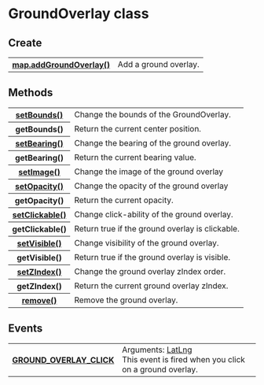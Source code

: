 # GroundOverlay class

## Create

<table>
    <tr>
        <th><a href="./addGroundOverlay/README.md">map.addGroundOverlay()</a></th>
        <td>Add a ground overlay.</td>
    </tr>
</table>

## Methods

<table>
    <tr>
        <th><a href="./setBounds/README.md">setBounds()</a></th>
        <td>Change the bounds of the GroundOverlay.</td>
    </tr>
    <tr>
        <th>getBounds()</th>
        <td>Return the current center position.</td>
    </tr>
    <tr>
        <th><a href="./setBearing/README.md">setBearing()</a></th>
        <td>Change the bearing of the ground overlay.</td>
    </tr>
    <tr>
        <th>getBearing()</th>
        <td>Return the current bearing value.</td>
    </tr>
    <tr>
        <th><a href="./setImage/README.md">setImage()</a></th>
        <td>Change the image of the ground overlay</td>
    </tr>
    <tr>
        <th><a href="./setOpacity/README.md">setOpacity()</a></th>
        <td>Change the opacity of the ground overlay</td>
    </tr>
    <tr>
        <th>getOpacity()</th>
        <td>Return the current opacity.</td>
    </tr>
    <tr>
        <th><a href="./setClickable/README.md">setClickable()</a></th>
        <td>Change click-ability of the ground overlay.</td>
    </tr>
    <tr>
        <th>getClickable()</th>
        <td>Return true if the ground overlay is clickable.</td>
    </tr>
    <tr>
        <th><a href="./setVisible/README.md">setVisible()</a></th>
        <td>Change visibility of the ground overlay.</td>
    </tr>
    <tr>
        <th>getVisible()</th>
        <td>Return true if the ground overlay is visible.</td>
    </tr>
    <tr>
        <th><a href="./setZIndex/README.md">setZIndex()</a></th>
        <td>Change the ground overlay zIndex order.</td>
    </tr>
    <tr>
        <th>getZIndex()</th>
        <td>Return the current ground overlay zIndex.</td>
    </tr>
    <tr>
        <th><a href="./remove/README.md">remove()</a></th>
        <td>Remove the ground overlay.</td>
    </tr>
</table>

## Events
<table>
    <tr>
        <th><a href="./GROUND_OVERLAY_CLICK/README.md">GROUND_OVERLAY_CLICK</a></th>
        <td>Arguments:  <a href="../LatLng/README.md">LatLng</a><br>This event is fired when you click on a ground overlay.</td>
    </tr>
</table>
